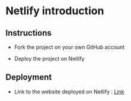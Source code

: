 # Netlify introduction

## Instructions

* Fork the project on your own GitHub account

* Deploy the project on Netlify


## Deployment
* Link to the website deployed on Netlify : [Link](https://nifty-poitras-310c4c.netlify.com/)
